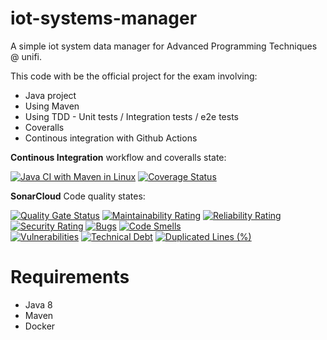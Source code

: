 # iot-systems-manager
A simple iot system data manager for Advanced Programming Techniques @ unifi.

This code with be the official project for the exam involving:
- Java project
- Using Maven
- Using TDD - Unit tests / Integration tests / e2e tests
- Coveralls
- Continous integration with Github Actions

**Continous Integration** workflow and coveralls state:

[![Java CI with Maven in Linux](https://github.com/fabian57fabian/iot-systems-manager/actions/workflows/maven.yml/badge.svg)](https://github.com/fabian57fabian/iot-systems-manager/actions/workflows/maven.yml)
[![Coverage Status](https://coveralls.io/repos/github/fabian57fabian/iot-systems-manager/badge.svg?branch=master)](https://coveralls.io/github/fabian57fabian/iot-systems-manager?branch=master)

**SonarCloud** Code quality states:

[![Quality Gate Status](https://sonarcloud.io/api/project_badges/measure?project=fabian57fabian_iot-systems-manager&metric=alert_status)](https://sonarcloud.io/summary/new_code?id=fabian57fabian_iot-systems-manager)
[![Maintainability Rating](https://sonarcloud.io/api/project_badges/measure?project=fabian57fabian_iot-systems-manager&metric=sqale_rating)](https://sonarcloud.io/summary/new_code?id=fabian57fabian_iot-systems-manager)
[![Reliability Rating](https://sonarcloud.io/api/project_badges/measure?project=fabian57fabian_iot-systems-manager&metric=reliability_rating)](https://sonarcloud.io/summary/new_code?id=fabian57fabian_iot-systems-manager)
</br>
[![Security Rating](https://sonarcloud.io/api/project_badges/measure?project=fabian57fabian_iot-systems-manager&metric=security_rating)](https://sonarcloud.io/summary/new_code?id=fabian57fabian_iot-systems-manager)
[![Bugs](https://sonarcloud.io/api/project_badges/measure?project=fabian57fabian_iot-systems-manager&metric=bugs)](https://sonarcloud.io/summary/new_code?id=fabian57fabian_iot-systems-manager)
[![Code Smells](https://sonarcloud.io/api/project_badges/measure?project=fabian57fabian_iot-systems-manager&metric=code_smells)](https://sonarcloud.io/summary/new_code?id=fabian57fabian_iot-systems-manager)
</br>
[![Vulnerabilities](https://sonarcloud.io/api/project_badges/measure?project=fabian57fabian_iot-systems-manager&metric=vulnerabilities)](https://sonarcloud.io/summary/new_code?id=fabian57fabian_iot-systems-manager)
[![Technical Debt](https://sonarcloud.io/api/project_badges/measure?project=fabian57fabian_iot-systems-manager&metric=sqale_index)](https://sonarcloud.io/summary/new_code?id=fabian57fabian_iot-systems-manager)
[![Duplicated Lines (%)](https://sonarcloud.io/api/project_badges/measure?project=fabian57fabian_iot-systems-manager&metric=duplicated_lines_density)](https://sonarcloud.io/summary/new_code?id=fabian57fabian_iot-systems-manager)


# Requirements

- Java 8
- Maven
- Docker
